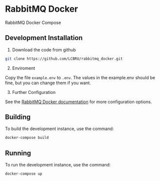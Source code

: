 # RabbitMQ Docker
RabbitMQ Docker Compose

## Development Installation

1. Download the code from github

```bash
git clone https://github.com/LCBRU/rabbitmq_docker.git
```

2. Enviroment

Copy the file `example.env` to `.env`.  The values in the
example.env should be fine, but you can change them if you want.

3. Further Configuration

See the [RabbitMQ Docker documentation](https://hub.docker.com/_/rabbitmq)
for more configuration options.

## Building

To build the development instance, use the command:

```bash
docker-compose build
```

## Running

To run the development instance, use the command:

```bash
docker-compose up
```
